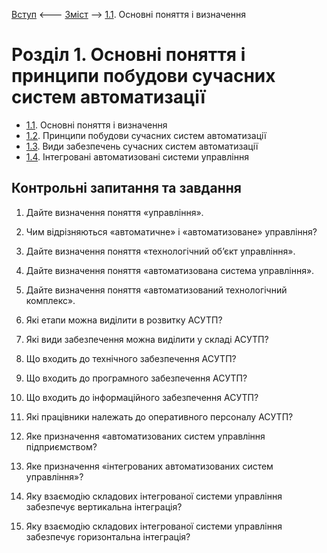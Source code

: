 [Вступ](intro.md) <--- [Зміст](README.md) --> [1.1](1_1.md). Основні поняття і визначення

# Розділ 1. Основні поняття і принципи побудови сучасних систем автоматизації 

- [1.1](1_1.md). Основні поняття і визначення
- [1.2](1_2.md). Принципи побудови сучасних систем автоматизації
- [1.3](1_3.md). Види забезпечень сучасних систем автоматизації
- [1.4](1_4.md). Інтегровані автоматизовані системи управління

## Контрольні запитання та завдання

1.    Дайте визначення поняття «управління».

2.    Чим відрізняються «автоматичне» і «автоматизоване» управління?

3.    Дайте визначення поняття «технологічний об’єкт управління».

4.    Дайте визначення поняття «автоматизована система управління».

5.    Дайте визначення поняття «автоматизований технологічний комплекс».

6.    Які етапи можна виділити в розвитку АСУТП?

7.    Які види забезпечення можна виділити у складі АСУТП?

8.    Що входить до технічного забезпечення АСУТП?

9.    Що входить до програмного забезпечення АСУТП?

10.  Що входить до інформаційного забезпечення АСУТП?

11.  Які працівники належать до оперативного персоналу АСУТП?

12.  Яке призначення «автоматизованих систем управління підприємством?

13.  Яке призначення «інтегрованих автоматизованих систем управління»?

14.  Яку взаємодію складових інтегрованої системи управління забезпечує вертикальна інтеграція?

15.  Яку взаємодію складових інтегрованої системи управління забезпечує горизонтальна інтеграція?

 
